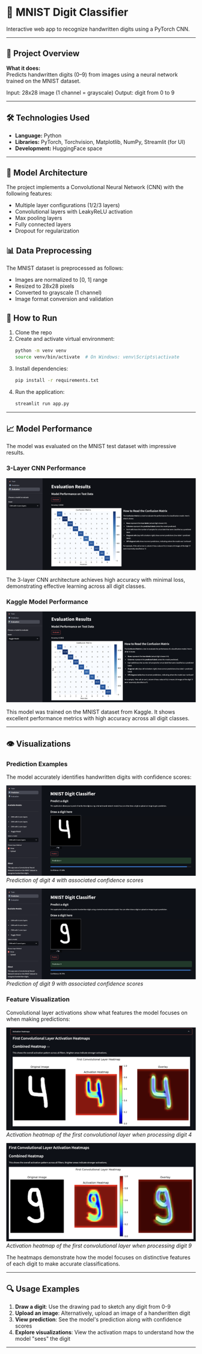 # 🔢 MNIST Digit Classifier

Interactive web app to recognize handwritten digits using a PyTorch CNN.

---

## 🚀 Project Overview

**What it does:**  
Predicts handwritten digits (0–9) from images using a neural network trained on the MNIST dataset.

Input: 28x28 image (1 channel = grayscale)
Output: digit from 0 to 9

---

## 🛠 Technologies Used

- **Language:** Python
- **Libraries:** PyTorch, Torchvision, Matplotlib, NumPy, Streamlit (for UI)
- **Development:** HuggingFace space

---

## 🧠 Model Architecture

The project implements a Convolutional Neural Network (CNN) with the following features:
- Multiple layer configurations (1/2/3 layers)
- Convolutional layers with LeakyReLU activation
- Max pooling layers
- Fully connected layers
- Dropout for regularization

## 📊 Data Preprocessing

The MNIST dataset is preprocessed as follows:
- Images are normalized to [0, 1] range
- Resized to 28x28 pixels
- Converted to grayscale (1 channel)
- Image format conversion and validation

## 🧪 How to Run

1. Clone the repo  
2. Create and activate virtual environment:
   ```bash
   python -m venv venv
   source venv/bin/activate  # On Windows: venv\Scripts\activate
   ```
3. Install dependencies:
   ```bash
   pip install -r requirements.txt
   ```
4. Run the application:
   ```bash
   streamlit run app.py
   ```

---

## 📈 Model Performance

The model was evaluated on the MNIST test dataset with impressive results.

### 3-Layer CNN Performance

![3-Layer CNN Model Evaluation](data/img/3_layer_cnn_model_evaluation.png)

The 3-layer CNN architecture achieves high accuracy with minimal loss, demonstrating effective learning across all digit classes.

### Kaggle Model Performance

![Kaggle Model Evaluation](data/img/kaggle_model_evaluation.png)

This model was trained on the MNIST dataset from Kaggle. It shows excellent performance metrics with high accuracy across all digit classes.

---

## 👁️ Visualizations

### Prediction Examples

The model accurately identifies handwritten digits with confidence scores:

![Prediction of Digit 4](data/img/prediction_4.png)
*Prediction of digit 4 with associated confidence scores*

![Prediction of Digit 9](data/img/prediction_9.png)
*Prediction of digit 9 with associated confidence scores*

### Feature Visualization

Convolutional layer activations show what features the model focuses on when making predictions:

![First Conv Layer Heatmap for Digit 4](data/img/first_conv_layer_heat_map_4.png)
*Activation heatmap of the first convolutional layer when processing digit 4*

![First Conv Layer Heatmap for Digit 9](data/img/first_conv_layer_heat_map_9.png)
*Activation heatmap of the first convolutional layer when processing digit 9*

The heatmaps demonstrate how the model focuses on distinctive features of each digit to make accurate classifications.

---

## 🔍 Usage Examples

1. **Draw a digit**: Use the drawing pad to sketch any digit from 0-9
2. **Upload an image**: Alternatively, upload an image of a handwritten digit
3. **View prediction**: See the model's prediction along with confidence scores
4. **Explore visualizations**: View the activation maps to understand how the model "sees" the digit

---
